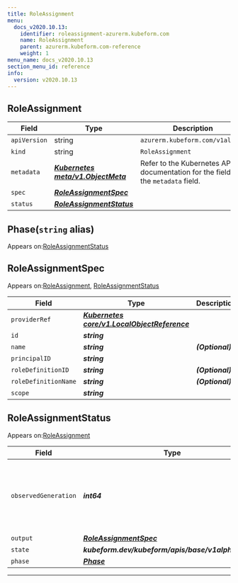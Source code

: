 ```yaml
---
title: RoleAssignment
menu:
  docs_v2020.10.13:
    identifier: roleassignment-azurerm.kubeform.com
    name: RoleAssignment
    parent: azurerm.kubeform.com-reference
    weight: 1
menu_name: docs_v2020.10.13
section_menu_id: reference
info:
  version: v2020.10.13
---
```


## RoleAssignment
| Field | Type | Description |
| ------ | ----- | ----------- |
| `apiVersion` | string | `azurerm.kubeform.com/v1alpha1` |
|    `kind` | string | `RoleAssignment` |
| `metadata` | ***[Kubernetes meta/v1.ObjectMeta](https://kubernetes.io/docs/reference/generated/kubernetes-api/v1.13/#objectmeta-v1-meta)***|Refer to the Kubernetes API documentation for the fields of the `metadata` field.|
| `spec` | ***[RoleAssignmentSpec](#roleassignmentspec)***||
| `status` | ***[RoleAssignmentStatus](#roleassignmentstatus)***||
## Phase(`string` alias)

Appears on:[RoleAssignmentStatus](#roleassignmentstatus)

## RoleAssignmentSpec

Appears on:[RoleAssignment](#roleassignment), [RoleAssignmentStatus](#roleassignmentstatus)

| Field | Type | Description |
| ------ | ----- | ----------- |
| `providerRef` | ***[Kubernetes core/v1.LocalObjectReference](https://kubernetes.io/docs/reference/generated/kubernetes-api/v1.13/#localobjectreference-v1-core)***||
| `id` | ***string***||
| `name` | ***string***| ***(Optional)*** |
| `principalID` | ***string***||
| `roleDefinitionID` | ***string***| ***(Optional)*** |
| `roleDefinitionName` | ***string***| ***(Optional)*** |
| `scope` | ***string***||
## RoleAssignmentStatus

Appears on:[RoleAssignment](#roleassignment)

| Field | Type | Description |
| ------ | ----- | ----------- |
| `observedGeneration` | ***int64***| ***(Optional)*** Resource generation, which is updated on mutation by the API Server.|
| `output` | ***[RoleAssignmentSpec](#roleassignmentspec)***| ***(Optional)*** |
| `state` | ***kubeform.dev/kubeform/apis/base/v1alpha1.State***| ***(Optional)*** |
| `phase` | ***[Phase](#phase)***| ***(Optional)*** |
---
